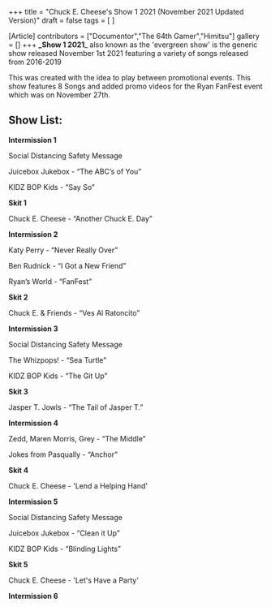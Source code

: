 +++
title = "Chuck E. Cheese's Show 1 2021 (November 2021 Updated Version)"
draft = false
tags = [ ]

[Article]
contributors = ["Documentor","The 64th Gamer","Himitsu"]
gallery = []
+++
**_Show 1 2021**_ also known as the 'evergreen show' is the generic show released November 1st 2021 featuring a variety of songs released from 2016-2019

This was created with the idea to play between promotional events. This show features 8 Songs and added promo videos for the Ryan FanFest event which was on November 27th.

##  Show List: ## 
**Intermission 1**

Social Distancing Safety Message

Juicebox Jukebox - “The ABC’s of You”

KIDZ BOP Kids - “Say So”

**Skit 1**

Chuck E. Cheese - “Another Chuck E. Day”

**Intermission 2**

Katy Perry - “Never Really Over”

Ben Rudnick - “I Got a New Friend”

Ryan’s World - “FanFest”

**Skit 2**

Chuck E. & Friends - “Ves Al Ratoncito”

**Intermission 3**

Social Distancing Safety Message

The Whizpops! - “Sea Turtle”

KIDZ BOP Kids - “The Git Up”

**Skit 3**

Jasper T. Jowls - “The Tail of Jasper T.”

**Intermission 4**

Zedd, Maren Morris, Grey - “The Middle”

Jokes from Pasqually - “Anchor”

**Skit 4**

Chuck E. Cheese - 'Lend a Helping Hand'

**Intermission 5**

Social Distancing Safety Message

Juicebox Jukebox - “Clean it Up”

KIDZ BOP Kids - “Blinding Lights”

**Skit 5**

Chuck E. Cheese - 'Let's Have a Party'

**Intermission 6**